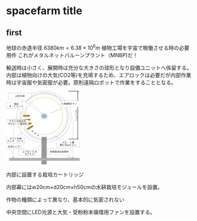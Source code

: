 # spacefarm title
## first
地球の赤道半径 $6380km = 6.38\times10^{6}m$
植物工場を宇宙で稼働させる時の必要用件
これがメタルネットバルーンプラント（MNBP)だ！


輸送時は小さく、展開時は充分な大きさの球形となり設備ユニットへ係留する。
内部は植物向けの大気(CO2等)を充填するため、エアロックは必要だが内部作業時は宇宙服や気密服が必要。原則遠隔ロボットで作業をすることとなる。

<img alt="picture 2" src="images/25f4535a3c55a2c88ccf4616957072468aabb963c64bad08e63940ae5e901ba4.jpg" width="200" />  


内部に設置する栽培カートリッジ

内部幕にはw20cm×d20cm×h50cmの水耕栽培モジュールを設置。


作物の種類によって異なり、基本的に気密されない


中央空間にLED光源と大気・受粉粉末循環用ファンを設置する。

